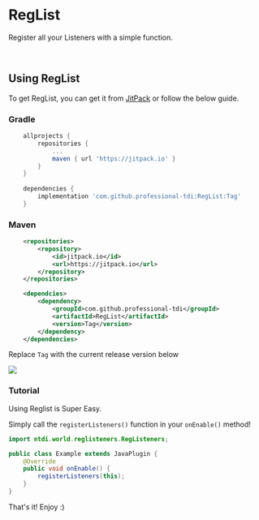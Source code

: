 # RegList
Register all your Listeners with a simple function.

<br>

## Using RegList

To get RegList, you can get it from [JitPack](https://jitpack.io/#professional-tdi/RegList) or follow the below guide.

### Gradle

```groovy
    allprojects {
        repositories {
            ...
            maven { url 'https://jitpack.io' }
        }
    }
	
    dependencies {
        implementation 'com.github.professional-tdi:RegList:Tag'
    }
```


### Maven
```xml
    <repositories>
        <repository>
            <id>jitpack.io</id>
            <url>https://jitpack.io</url>
        </repository>
    </repositories>

    <dependcies>
        <dependency>
            <groupId>com.github.professional-tdi</groupId>
            <artifactId>RegList</artifactId>
            <version>Tag</version>
        </dependency>
    </dependencies>
```

Replace `Tag` with the current release version below

[![](https://jitpack.io/v/professional-tdi/RegList.svg)](https://jitpack.io/#professional-tdi/RegList)

### Tutorial
Using Reglist is Super Easy.

Simply call the `registerListeners()` function in your `onEnable()` method!

```Java
import ntdi.world.reglisteners.RegListeners;

public class Example extends JavaPlugin {
    @Override
    public void onEnable() {
        registerListeners(this);
    }
}
```

That's it! Enjoy :)
